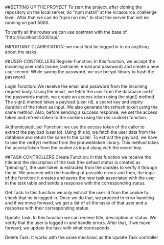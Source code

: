 ##SETTING UP THE PROYECT
To start the project, after cloning the repository on the local server, do "npm install" at the nicasource_challenge level. After that we can do "npm run dev" to start the server that will be running on port 5000.

To verify all the routes we can use postman with the base of "http://localhost:5000/api/<CORRESPONDING PATH>

IMPORTANT CLARIFICATION: we must first be logged in to do anything about the tasks

##USER-CONTROLLERS
Register Function: In this function, we accept the incoming user data (name, lastname, email and password) and create a new user record. While saving the password, we use bcrypt library to hash the password.

Login Function: We receive the email and password from the incoming request body. Using the email, we fetch the user from the database and if the passwords match, we create an access token using the sign() method. The sign() method takes a payload (user id), a secret key and expiry duration of the token as input. We also generate the refresh token using the same method. Also, before sending a success response, we set the access token and refresh token to the cookies using the res.cookie() function.

AuthenticatedUser Function: we use the access token of the caller to extract the payload (user id). Using this id, we fetch the user data from the database and return the same to the caller. To extract the payload, we have to use the verify() method from the jsonwebtoken library. This method takes the accessToken from the cookie as input along with the secret key.

##TASK-CONTROLLERS
Create Function: In this function we receive the title and the description of the task (the default status is created as "pending"), the user token is extracted from the cookies to verify it through the id.
We proceed with the handling of possible errors and then, the logic of the function: it creates and saves the new task associated with the user in the task table and sends a response with the corresponding status.

Get Task: In this function we only extract the user id from the cookie to check that he is logged in. Once we do that, we proceed to error handling and if we move forward, we get a list of all the tasks of that user and a response with their corresponding status.

Update Task: In this function we can receive title, description or status. We verify that the user is logged in and handle errors. After that, if we move forward, we update the task with what corresponds.

Delete Task: It works with the same mechanic as the Update Task controller
